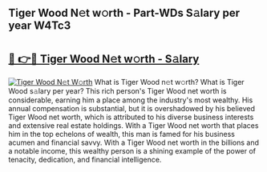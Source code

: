## Tiger Wood N𝚎t w𝚘rth - Part-WDs S𝚊lary per year W4Tc3

# <h2><a href="http://gc1z46p.nevu.top/?p=Tiger+Wood">🔗 👉🔴 Tiger Wood N𝚎t w𝚘rth - S𝚊lary</a></h2>

[![Tiger Wood N𝚎t W𝚘rth](https://i.imgur.com/Oavwk0R.jpeg)](http://gc1z46p.nevu.top/?p=Tiger+Wood)
What is Tiger Wood n𝚎t w𝚘rth? What is Tiger Wood s𝚊lary per year?
This rich person's Tiger Wood net worth is considerable, earning him a place among the industry's most wealthy. His annual compensation is substantial, but it is overshadowed by his believed Tiger Wood net worth, which is attributed to his diverse business interests and extensive real estate holdings. With a Tiger Wood net worth that places him in the top echelons of wealth, this man is famed for his business acumen and financial savvy. With a Tiger Wood net worth in the billions and a notable income, this wealthy person is a shining example of the power of tenacity, dedication, and financial intelligence.
